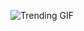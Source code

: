![Trending GIF](https://media1.giphy.com/media/v1.Y2lkPThiYjIxNzcyankweW94a293Mm1tNzAzYmh1eDQzd2JnZThmd3R5M2ptdzA3NzVtNiZlcD12MV9naWZzX3NlYXJjaCZjdD1n/ZVik7pBtu9dNS/giphy.gif)
